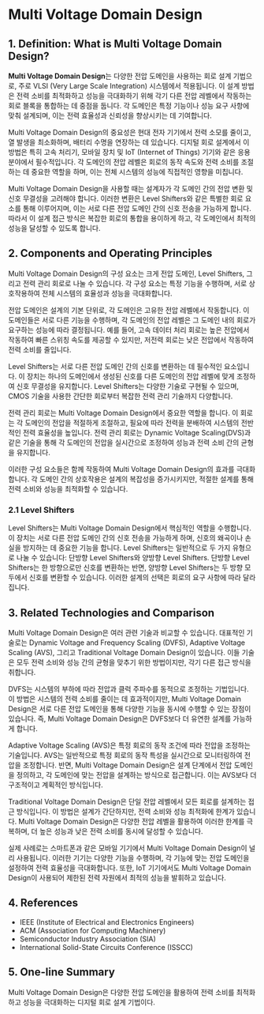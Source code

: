 # Multi Voltage Domain Design

## 1. Definition: What is **Multi Voltage Domain Design**?
**Multi Voltage Domain Design**는 다양한 전압 도메인을 사용하는 회로 설계 기법으로, 주로 VLSI (Very Large Scale Integration) 시스템에서 적용됩니다. 이 설계 방법은 전력 소비를 최적화하고 성능을 극대화하기 위해 각기 다른 전압 레벨에서 작동하는 회로 블록을 통합하는 데 중점을 둡니다. 각 도메인은 특정 기능이나 성능 요구 사항에 맞춰 설계되며, 이는 전력 효율성과 신뢰성을 향상시키는 데 기여합니다. 

Multi Voltage Domain Design의 중요성은 현대 전자 기기에서 전력 소모를 줄이고, 열 발생을 최소화하며, 배터리 수명을 연장하는 데 있습니다. 디지털 회로 설계에서 이 방법은 특히 고속 처리기, 모바일 장치 및 IoT (Internet of Things) 기기와 같은 응용 분야에서 필수적입니다. 각 도메인의 전압 레벨은 회로의 동작 속도와 전력 소비를 조절하는 데 중요한 역할을 하며, 이는 전체 시스템의 성능에 직접적인 영향을 미칩니다.

Multi Voltage Domain Design을 사용할 때는 설계자가 각 도메인 간의 전압 변환 및 신호 무결성을 고려해야 합니다. 이러한 변환은 Level Shifters와 같은 특별한 회로 요소를 통해 이루어지며, 이는 서로 다른 전압 도메인 간의 신호 전송을 가능하게 합니다. 따라서 이 설계 접근 방식은 복잡한 회로의 통합을 용이하게 하고, 각 도메인에서 최적의 성능을 달성할 수 있도록 합니다.

## 2. Components and Operating Principles
Multi Voltage Domain Design의 구성 요소는 크게 전압 도메인, Level Shifters, 그리고 전력 관리 회로로 나눌 수 있습니다. 각 구성 요소는 특정 기능을 수행하며, 서로 상호작용하여 전체 시스템의 효율성과 성능을 극대화합니다.

전압 도메인은 설계의 기본 단위로, 각 도메인은 고유한 전압 레벨에서 작동합니다. 이 도메인들은 서로 다른 기능을 수행하며, 각 도메인의 전압 레벨은 그 도메인 내의 회로가 요구하는 성능에 따라 결정됩니다. 예를 들어, 고속 데이터 처리 회로는 높은 전압에서 작동하여 빠른 스위칭 속도를 제공할 수 있지만, 저전력 회로는 낮은 전압에서 작동하여 전력 소비를 줄입니다.

Level Shifters는 서로 다른 전압 도메인 간의 신호를 변환하는 데 필수적인 요소입니다. 이 장치는 하나의 도메인에서 생성된 신호를 다른 도메인의 전압 레벨에 맞게 조정하여 신호 무결성을 유지합니다. Level Shifters는 다양한 기술로 구현될 수 있으며, CMOS 기술을 사용한 간단한 회로부터 복잡한 전력 관리 기술까지 다양합니다.

전력 관리 회로는 Multi Voltage Domain Design에서 중요한 역할을 합니다. 이 회로는 각 도메인의 전압을 적절하게 조절하고, 필요에 따라 전력을 분배하여 시스템의 전반적인 전력 효율성을 높입니다. 전력 관리 회로는 Dynamic Voltage Scaling(DVS)과 같은 기술을 통해 각 도메인의 전압을 실시간으로 조정하여 성능과 전력 소비 간의 균형을 유지합니다.

이러한 구성 요소들은 함께 작동하여 Multi Voltage Domain Design의 효과를 극대화합니다. 각 도메인 간의 상호작용은 설계의 복잡성을 증가시키지만, 적절한 설계를 통해 전력 소비와 성능을 최적화할 수 있습니다.

### 2.1 Level Shifters
Level Shifters는 Multi Voltage Domain Design에서 핵심적인 역할을 수행합니다. 이 장치는 서로 다른 전압 도메인 간의 신호 전송을 가능하게 하며, 신호의 왜곡이나 손실을 방지하는 데 중요한 기능을 합니다. Level Shifters는 일반적으로 두 가지 유형으로 나눌 수 있습니다: 단방향 Level Shifters와 양방향 Level Shifters. 단방향 Level Shifters는 한 방향으로만 신호를 변환하는 반면, 양방향 Level Shifters는 두 방향 모두에서 신호를 변환할 수 있습니다. 이러한 설계의 선택은 회로의 요구 사항에 따라 달라집니다.

## 3. Related Technologies and Comparison
Multi Voltage Domain Design은 여러 관련 기술과 비교할 수 있습니다. 대표적인 기술로는 Dynamic Voltage and Frequency Scaling (DVFS), Adaptive Voltage Scaling (AVS), 그리고 Traditional Voltage Domain Design이 있습니다. 이들 기술은 모두 전력 소비와 성능 간의 균형을 맞추기 위한 방법이지만, 각기 다른 접근 방식을 취합니다.

DVFS는 시스템의 부하에 따라 전압과 클럭 주파수를 동적으로 조정하는 기법입니다. 이 방법은 시스템의 전력 소비를 줄이는 데 효과적이지만, Multi Voltage Domain Design은 서로 다른 전압 도메인을 통해 다양한 기능을 동시에 수행할 수 있는 장점이 있습니다. 즉, Multi Voltage Domain Design은 DVFS보다 더 유연한 설계를 가능하게 합니다.

Adaptive Voltage Scaling (AVS)은 특정 회로의 동작 조건에 따라 전압을 조정하는 기술입니다. AVS는 일반적으로 특정 회로의 동작 특성을 실시간으로 모니터링하여 전압을 조정합니다. 반면, Multi Voltage Domain Design은 설계 단계에서 전압 도메인을 정의하고, 각 도메인에 맞는 전압을 설계하는 방식으로 접근합니다. 이는 AVS보다 더 구조적이고 계획적인 방식입니다.

Traditional Voltage Domain Design은 단일 전압 레벨에서 모든 회로를 설계하는 접근 방식입니다. 이 방법은 설계가 간단하지만, 전력 소비와 성능 최적화에 한계가 있습니다. Multi Voltage Domain Design은 다양한 전압 레벨을 활용하여 이러한 한계를 극복하며, 더 높은 성능과 낮은 전력 소비를 동시에 달성할 수 있습니다.

실제 사례로는 스마트폰과 같은 모바일 기기에서 Multi Voltage Domain Design이 널리 사용됩니다. 이러한 기기는 다양한 기능을 수행하며, 각 기능에 맞는 전압 도메인을 설정하여 전력 효율성을 극대화합니다. 또한, IoT 기기에서도 Multi Voltage Domain Design이 사용되어 제한된 전력 자원에서 최적의 성능을 발휘하고 있습니다.

## 4. References
- IEEE (Institute of Electrical and Electronics Engineers)
- ACM (Association for Computing Machinery)
- Semiconductor Industry Association (SIA)
- International Solid-State Circuits Conference (ISSCC)

## 5. One-line Summary
Multi Voltage Domain Design은 다양한 전압 도메인을 활용하여 전력 소비를 최적화하고 성능을 극대화하는 디지털 회로 설계 기법이다.